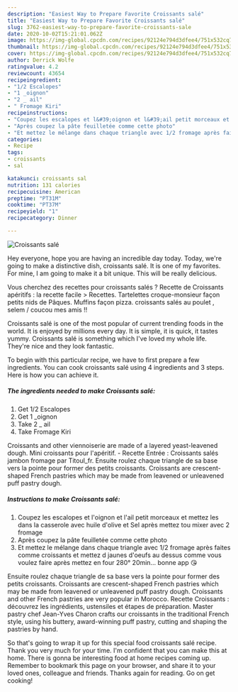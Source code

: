 ```yaml
---
description: "Easiest Way to Prepare Favorite Croissants salé"
title: "Easiest Way to Prepare Favorite Croissants salé"
slug: 3762-easiest-way-to-prepare-favorite-croissants-sale
date: 2020-10-02T15:21:01.062Z
image: https://img-global.cpcdn.com/recipes/92124e794d3dfee4/751x532cq70/croissants-sale-photo-principale-de-la-recette.jpg
thumbnail: https://img-global.cpcdn.com/recipes/92124e794d3dfee4/751x532cq70/croissants-sale-photo-principale-de-la-recette.jpg
cover: https://img-global.cpcdn.com/recipes/92124e794d3dfee4/751x532cq70/croissants-sale-photo-principale-de-la-recette.jpg
author: Derrick Wolfe
ratingvalue: 4.2
reviewcount: 43654
recipeingredient:
- "1/2 Escalopes"
- "1 _oignon"
- "2 _ ail"
- " Fromage Kiri"
recipeinstructions:
- "Coupez les escalopes et l&#39;oignon et l&#39;ail petit morceaux et mettez les dans la casserole avec huile d&#39;olive et Sel après mettez tou mixer avec 2 fromage"
- "Après coupez la pâte feuilletée comme cette photo"
- "Et mettez le mélange dans chaque triangle avec 1/2 fromage après faites comme croissants et mettez d jaunes d&#39;oeufs au dessus comme vous voulez faire après mettez en four 280° 20min... bonne app 😘"
categories:
- Recipe
tags:
- croissants
- sal

katakunci: croissants sal 
nutrition: 131 calories
recipecuisine: American
preptime: "PT31M"
cooktime: "PT37M"
recipeyield: "1"
recipecategory: Dinner

---
```



![Croissants salé](https://img-global.cpcdn.com/recipes/92124e794d3dfee4/751x532cq70/croissants-sale-photo-principale-de-la-recette.jpg)

Hey everyone, hope you are having an incredible day today. Today, we're going to make a distinctive dish, croissants salé. It is one of my favorites. For mine, I am going to make it a bit unique. This will be really delicious.

Vous cherchez des recettes pour croissants salés ? Recette de Croissants apéritifs : la recette facile &gt; Recettes. Tartelettes croque-monsieur façon petits nids de Pâques. Muffins façon pizza. croissants salés au poulet , selem / coucou mes amis !!

Croissants salé is one of the most popular of current trending foods in the world. It is enjoyed by millions every day. It is simple, it is quick, it tastes yummy. Croissants salé is something which I've loved my whole life. They're nice and they look fantastic.


To begin with this particular recipe, we have to first prepare a few ingredients. You can cook croissants salé using 4 ingredients and 3 steps. Here is how you can achieve it.

<!--inarticleads1-->

##### The ingredients needed to make Croissants salé:

1. Get 1/2 Escalopes
1. Get 1 _oignon
1. Take 2 _ ail
1. Take  Fromage Kiri


Croissants and other viennoiserie are made of a layered yeast-leavened dough. Mini croissants pour l&#39;apéritif. - Recette Entrée : Croissants salés jambon fromage par Titoul_fr. Ensuite roulez chaque triangle de sa base vers la pointe pour former des petits croissants. Croissants are crescent-shaped French pastries which may be made from leavened or unleavened puff pastry dough. 

<!--inarticleads2-->

##### Instructions to make Croissants salé:

1. Coupez les escalopes et l&#39;oignon et l&#39;ail petit morceaux et mettez les dans la casserole avec huile d&#39;olive et Sel après mettez tou mixer avec 2 fromage
1. Après coupez la pâte feuilletée comme cette photo
1. Et mettez le mélange dans chaque triangle avec 1/2 fromage après faites comme croissants et mettez d jaunes d&#39;oeufs au dessus comme vous voulez faire après mettez en four 280° 20min... bonne app 😘


Ensuite roulez chaque triangle de sa base vers la pointe pour former des petits croissants. Croissants are crescent-shaped French pastries which may be made from leavened or unleavened puff pastry dough. Croissants and other French pastries are very popular in Morocco. Recette Croissants : découvrez les ingrédients, ustensiles et étapes de préparation. Master pastry chef Jean-Yves Charon crafts our croissants in the traditional French style, using his buttery, award-winning puff pastry, cutting and shaping the pastries by hand. 

So that's going to wrap it up for this special food croissants salé recipe. Thank you very much for your time. I'm confident that you can make this at home. There is gonna be interesting food at home recipes coming up. Remember to bookmark this page on your browser, and share it to your loved ones, colleague and friends. Thanks again for reading. Go on get cooking!
